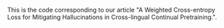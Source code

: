 This is the code corresponding to our article "A Weighted Cross-entropy Loss for Mitigating
Hallucinations in Cross-lingual Continual Pretraining.".